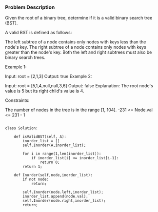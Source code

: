 ### Problem Description 

Given the root of a binary tree, determine if it is a valid binary search tree (BST).

A valid BST is defined as follows:

The left 
subtree
 of a node contains only nodes with keys less than the node's key.
The right subtree of a node contains only nodes with keys greater than the node's key.
Both the left and right subtrees must also be binary search trees.
 

Example 1:


Input: root = [2,1,3]
Output: true
Example 2:


Input: root = [5,1,4,null,null,3,6]
Output: false
Explanation: The root node's value is 5 but its right child's value is 4.
 

Constraints:

The number of nodes in the tree is in the range [1, 104].
-231 <= Node.val <= 231 - 1


```

class Solution:

	def isValidBST(self, A):
		inorder_list = []
		self.Inorder(A,inorder_list);

		for i in range(1,len(inorder_list)):
			if inorder_list[i] <= inorder_list[i-1]:
				return 0;
		return 1;
	
	def Inorder(self,node,inorder_list):
		if not node:
			return;
		
		self.Inorder(node.left,inorder_list);
		inorder_list.append(node.val);
		self.Inorder(node.right,inorder_list);
		return;



```
